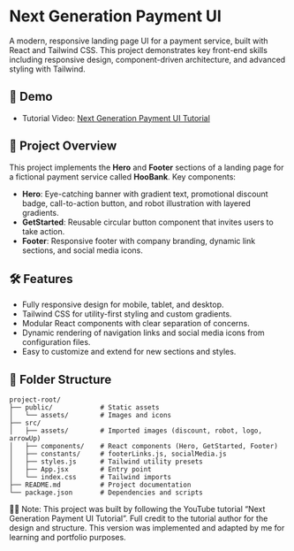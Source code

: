 # Next Generation Payment UI

A modern, responsive landing page UI for a payment service, built with React and Tailwind CSS. This project demonstrates key front-end skills including responsive design, component-driven architecture, and advanced styling with Tailwind.

## 🚀 Demo


* Tutorial Video: [Next Generation Payment UI Tutorial]()

## 📄 Project Overview

This project implements the **Hero** and **Footer** sections of a landing page for a fictional payment service called **HooBank**. Key components:

* **Hero**: Eye-catching banner with gradient text, promotional discount badge, call-to-action button, and robot illustration with layered gradients.
* **GetStarted**: Reusable circular button component that invites users to take action.
* **Footer**: Responsive footer with company branding, dynamic link sections, and social media icons.

## 🛠️ Features

* Fully responsive design for mobile, tablet, and desktop.
* Tailwind CSS for utility-first styling and custom gradients.
* Modular React components with clear separation of concerns.
* Dynamic rendering of navigation links and social media icons from configuration files.
* Easy to customize and extend for new sections and styles.

## 📂 Folder Structure

```
project-root/
├── public/            # Static assets
│   └── assets/        # Images and icons
├── src/
│   ├── assets/        # Imported images (discount, robot, logo, arrowUp)
│   ├── components/    # React components (Hero, GetStarted, Footer)
│   ├── constants/     # footerLinks.js, socialMedia.js
│   ├── styles.js      # Tailwind utility presets
│   ├── App.jsx        # Entry point
│   └── index.css      # Tailwind imports
├── README.md          # Project documentation
└── package.json       # Dependencies and scripts
```
🧑‍🏫 Note: This project was built by following the YouTube tutorial “Next Generation Payment UI Tutorial”. Full credit to the tutorial author for the design and structure. This version was implemented and adapted by me for learning and portfolio purposes.
